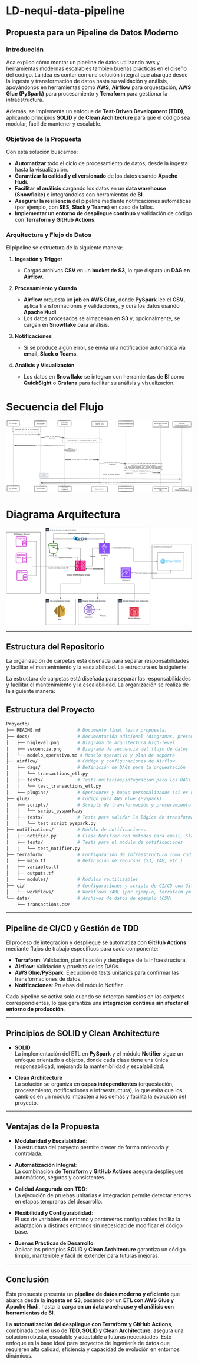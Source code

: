 # LD-nequi-data-pipeline

## Propuesta para un Pipeline de Datos Moderno

### Introducción

Aca explico cómo montar un pipeline de datos utilizando aws y herramientas modernas escalables tambien buenas prácticas en el diseño del codigo. La idea es contar con una solución integral que abarque desde la ingesta y transformación de datos hasta su validación y análisis, apoyándonos en herramientas como **AWS**, **Airflow** para orquestación, **AWS Glue (PySpark)** para procesamiento y **Terraform** para gestionar la infraestructura.

Además, se implementa un enfoque de **Test-Driven Development (TDD)**, aplicando principios **SOLID** y de **Clean Architecture** para que el código sea modular, fácil de mantener y escalable.

### Objetivos de la Propuesta

Con esta solución buscamos:

- **Automatizar** todo el ciclo de procesamiento de datos, desde la ingesta hasta la visualización.
- **Garantizar la calidad y el versionado** de los datos usando **Apache Hudi**.
- **Facilitar el análisis** cargando los datos en un **data warehouse (Snowflake)** e integrándolos con herramientas de **BI**.
- **Asegurar la resiliencia** del pipeline mediante notificaciones automáticas (por ejemplo, con **SES, Slack y Teams**) en caso de fallos.
- **Implementar un entorno de despliegue continuo** y validación de código con **Terraform y GitHub Actions**.

### Arquitectura y Flujo de Datos

El pipeline se estructura de la siguiente manera:

1. **Ingestión y Trigger**

   - Cargas archivos **CSV** en un **bucket de S3**, lo que dispara un **DAG en Airflow**.

2. **Procesamiento y Curado**

   - **Airflow** orquesta un **job en AWS Glue**, donde **PySpark** lee el **CSV**, aplica transformaciones y validaciones, y cura los datos usando **Apache Hudi**.
   - Los datos procesados se almacenan en **S3** y, opcionalmente, se cargan en **Snowflake** para análisis.

3. **Notificaciones**

   - Si se produce algún error, se envía una notificación automática vía **email, Slack o Teams**.

4. **Análisis y Visualización**
   - Los datos en **Snowflake** se integran con herramientas de **BI** como **QuickSight** o **Grafana** para facilitar su análisis y visualización.

# Secuencia del Flujo

![secuence](image.png)

# Diagrama Arquitectura

![arquitectura](arquitetcura.svg)

---

## Estructura del Repositorio

La organización de carpetas está diseñada para separar responsabilidades y facilitar el mantenimiento y la escalabilidad. La estructura es la siguiente:

La estructura de carpetas está diseñada para separar las responsabilidades y facilitar el mantenimiento y la escalabilidad. La organización se realiza de la siguiente manera:

## Estructura del Proyecto

```bash
Proyecto/
├── README.md              # Documento final (esta propuesta)
├── docs/                  # Documentación adicional (diagramas, presentaciones, etc.)
│   ├── higlevel.png       # Diagrama de arquitectura high-level
│   ├── secuencia.png      # Diagrama de secuencia del flujo de datos
│   └── modelo_operativo.md # Modelo operativo y plan de soporte
├── airflow/               # Código y configuraciones de Airflow
│   ├── dags/              # Definición de DAGs para la orquestación
│   │   └── transactions_etl.py
│   ├── tests/             # Tests unitarios/integración para los DAGs
│   │   └── test_transactions_etl.py
│   └── plugins/           # Operadores y hooks personalizados (si es necesario)
├── glue/                  # Código para AWS Glue (PySpark)
│   ├── scripts/           # Scripts de transformación y procesamiento
│   │   └── script_pyspark.py
│   ├── tests/             # Tests para validar la lógica de transformación en PySpark
│   │   └── test_script_pyspark.py
├── notifications/         # Módulo de notificaciones
│   ├── notifier.py        # Clase Notifier con métodos para email, Slack y Teams
│   ├── tests/             # Tests para el módulo de notificaciones
│   │   └── test_notifier.py
├── terraform/             # Configuración de infraestructura como código
│   ├── main.tf            # Definición de recursos (S3, IAM, etc.)
│   ├── variables.tf
│   ├── outputs.tf
│   └── modules/           # Módulos reutilizables
├── ci/                    # Configuraciones y scripts de CI/CD con GitHub Actions
│   └── workflows/         # Workflows YAML (por ejemplo, terraform.yml)
└── data/                  # Archivos de datos de ejemplo (CSV)
    └── transactions.csv
```

---

## Pipeline de CI/CD y Gestión de TDD

El proceso de integración y despliegue se automatiza con **GitHub Actions** mediante flujos de trabajo específicos para cada componente:

- **Terraform**: Validación, planificación y despliegue de la infraestructura.
- **Airflow**: Validación y pruebas de los DAGs.
- **AWS Glue/PySpark**: Ejecución de tests unitarios para confirmar las transformaciones de datos.
- **Notificaciones**: Pruebas del módulo Notifier.

Cada pipeline se activa solo cuando se detectan cambios en las carpetas correspondientes, lo que garantiza una **integración continua sin afectar el entorno de producción**.

---

## Principios de SOLID y Clean Architecture

- **SOLID**  
  La implementación del ETL en **PySpark** y el módulo **Notifier** sigue un enfoque orientado a objetos, donde cada clase tiene una única responsabilidad, mejorando la mantenibilidad y escalabilidad.

- **Clean Architecture**  
  La solución se organiza en **capas independientes** (orquestación, procesamiento, notificaciones e infraestructura), lo que evita que los cambios en un módulo impacten a los demás y facilita la evolución del proyecto.

---

## Ventajas de la Propuesta

- **Modularidad y Escalabilidad**:  
  La estructura del proyecto permite crecer de forma ordenada y controlada.

- **Automatización Integral**:  
  La combinación de **Terraform** y **GitHub Actions** asegura despliegues automáticos, seguros y consistentes.

- **Calidad Asegurada con TDD**:  
  La ejecución de pruebas unitarias e integración permite detectar errores en etapas tempranas del desarrollo.

- **Flexibilidad y Configurabilidad**:  
  El uso de variables de entorno y parámetros configurables facilita la adaptación a distintos entornos sin necesidad de modificar el código base.

- **Buenas Prácticas de Desarrollo**:  
  Aplicar los principios **SOLID** y **Clean Architecture** garantiza un código limpio, mantenible y fácil de extender para futuras mejoras.

---

## Conclusión

Esta propuesta presenta un **pipeline de datos moderno y eficiente** que abarca desde la **ingesta en S3**, pasando por un **ETL con AWS Glue y Apache Hudi**, hasta la **carga en un data warehouse y el análisis con herramientas de BI**.

La **automatización del despliegue con Terraform y GitHub Actions**, combinada con el uso de **TDD, SOLID y Clean Architecture**, asegura una solución robusta, escalable y adaptable a futuras necesidades. Este enfoque es la base ideal para proyectos de ingeniería de datos que requieren alta calidad, eficiencia y capacidad de evolución en entornos dinámicos.

